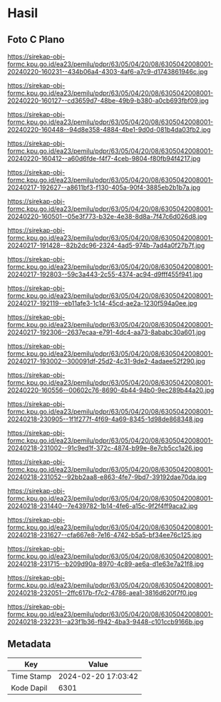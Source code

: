 # Hasil

## Foto C Plano

https://sirekap-obj-formc.kpu.go.id/ea23/pemilu/pdpr/63/05/04/20/08/6305042008001-20240220-160231--434b06a4-4303-4af6-a7c9-d1743861946c.jpg

https://sirekap-obj-formc.kpu.go.id/ea23/pemilu/pdpr/63/05/04/20/08/6305042008001-20240220-160127--cd3659d7-48be-49b9-b380-a0cb693fbf09.jpg

https://sirekap-obj-formc.kpu.go.id/ea23/pemilu/pdpr/63/05/04/20/08/6305042008001-20240220-160448--94d8e358-4884-4be1-9d0d-081b4da03fb2.jpg

https://sirekap-obj-formc.kpu.go.id/ea23/pemilu/pdpr/63/05/04/20/08/6305042008001-20240220-160412--a60d6fde-f4f7-4ceb-9804-f80fb94f4217.jpg

https://sirekap-obj-formc.kpu.go.id/ea23/pemilu/pdpr/63/05/04/20/08/6305042008001-20240217-192627--a8611bf3-f130-405a-90f4-3885eb2b1b7a.jpg

https://sirekap-obj-formc.kpu.go.id/ea23/pemilu/pdpr/63/05/04/20/08/6305042008001-20240220-160501--05e3f773-b32e-4e38-8d8a-7f47c6d026d8.jpg

https://sirekap-obj-formc.kpu.go.id/ea23/pemilu/pdpr/63/05/04/20/08/6305042008001-20240217-191428--82b2dc96-2324-4ad5-974b-7ad4a0f27b7f.jpg

https://sirekap-obj-formc.kpu.go.id/ea23/pemilu/pdpr/63/05/04/20/08/6305042008001-20240217-192803--59c3a443-2c55-4374-ac94-d9fff455f941.jpg

https://sirekap-obj-formc.kpu.go.id/ea23/pemilu/pdpr/63/05/04/20/08/6305042008001-20240217-192119--eb11afe3-1c14-45cd-ae2a-1230f594a0ee.jpg

https://sirekap-obj-formc.kpu.go.id/ea23/pemilu/pdpr/63/05/04/20/08/6305042008001-20240217-192306--2637ecaa-e791-4dc4-aa73-8ababc30a601.jpg

https://sirekap-obj-formc.kpu.go.id/ea23/pemilu/pdpr/63/05/04/20/08/6305042008001-20240217-193002--300091df-25d2-4c31-9de2-4adaee52f290.jpg

https://sirekap-obj-formc.kpu.go.id/ea23/pemilu/pdpr/63/05/04/20/08/6305042008001-20240220-160556--00602c76-8690-4b44-94b0-9ec289b44a20.jpg

https://sirekap-obj-formc.kpu.go.id/ea23/pemilu/pdpr/63/05/04/20/08/6305042008001-20240218-230905--1f1f277f-4f69-4a69-8345-1d98de868348.jpg

https://sirekap-obj-formc.kpu.go.id/ea23/pemilu/pdpr/63/05/04/20/08/6305042008001-20240218-231002--91c9ed1f-372c-4874-b99e-8e7cb5cc1a26.jpg

https://sirekap-obj-formc.kpu.go.id/ea23/pemilu/pdpr/63/05/04/20/08/6305042008001-20240218-231052--92bb2aa8-e863-4fe7-9bd7-39192dae70da.jpg

https://sirekap-obj-formc.kpu.go.id/ea23/pemilu/pdpr/63/05/04/20/08/6305042008001-20240218-231440--7e439782-1b14-4fe6-a15c-9f2f4ff9aca2.jpg

https://sirekap-obj-formc.kpu.go.id/ea23/pemilu/pdpr/63/05/04/20/08/6305042008001-20240218-231627--cfa667e8-7e16-4742-b5a5-bf34ee76c125.jpg

https://sirekap-obj-formc.kpu.go.id/ea23/pemilu/pdpr/63/05/04/20/08/6305042008001-20240218-231715--b209d90a-8970-4c89-ae6a-d1e63e7a21f8.jpg

https://sirekap-obj-formc.kpu.go.id/ea23/pemilu/pdpr/63/05/04/20/08/6305042008001-20240218-232051--2ffc617b-f7c2-4786-aea1-3816d620f7f0.jpg

https://sirekap-obj-formc.kpu.go.id/ea23/pemilu/pdpr/63/05/04/20/08/6305042008001-20240218-232231--a23f1b36-f942-4ba3-9448-c101ccb9166b.jpg


## Metadata

| Key        | Value               |
| ---------- | ------------------- |
| Time Stamp | 2024-02-20 17:03:42 |
| Kode Dapil | 6301                |



